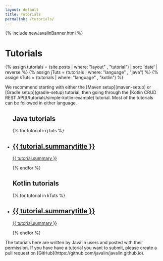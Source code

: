 ```yaml
---
layout: default
title: Tutorials
permalink: /tutorials/
---
```


{% include newJavalinBanner.html %}

<h1 class="no-margin-top">Tutorials</h1>

{% assign tutorials = (site.posts | where: "layout" , "tutorial") | sort: 'date' | reverse %}
{% assign jTuts = (tutorials | where: "language" , "java") %}
{% assign kTuts = (tutorials | where: "language" , "kotlin") %}

<div class="posts-header" markdown="1">
We recommend starting with either the [Maven setup](maven-setup) or [Gradle setup](gradle-setup) tutorial,
then going through the [Kotlin CRUD REST API](/tutorials/simple-kotlin-example) tutorial.
Most of the tutorials can be followed in either language.
</div>

<div class="posts-overview">
    <ul class="post-list half">
        <h2>Java tutorials</h2>
        {% for tutorial in jTuts %}
        <li class="post-summary">
            <a href="{{ tutorial.url }}">
                <h2>{{ tutorial.summarytitle }}</h2>
                <p>{{ tutorial.summary }}</p>
            </a>
        </li>
        {% endfor %}
    </ul>
    <ul class="post-list half">
        <h2>Kotlin tutorials</h2>
        {% for tutorial in kTuts %}
            <li class="post-summary">
                <a href="{{ tutorial.url }}">
                  <h2>{{ tutorial.summarytitle }}</h2>
                  <p>{{ tutorial.summary }}</p>
              </a>
            </li>
        {% endfor %}
    </ul>
</div>
<div class="posts-footer" markdown="1">
The tutorials here are written by Javalin users and posted with their permission.
If you have have a tutorial you want to submit, please create a pull request on [GitHub](https://github.com/javalin/javalin.github.io).
</div>

